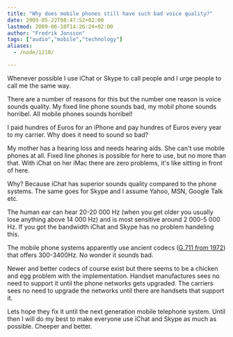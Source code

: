 ```yaml
---
title: "Why does mobile phones still have such bad voice quality?"
date: 2009-05-22T08:47:52+02:00
lastmod: 2009-06-10T14:26:24+02:00
author: "Fredrik Jonsson"
tags: ["audio","mobile","technology"]
aliases:
  - /node/1210/

---
```




Whenever possible I use iChat or Skype to call people and I urge people to call me the same way.

There are a number of reasons for this but the number one reason is voice sounds quality. My fixed line phone sounds bad, my mobil phone sounds horribel. All mobile phones sounds horribel! 

I paid hundres of Euros for an iPhone and pay hundres of Euros every year to my carrier. Why does it need to sound so bad?

My mother has a hearing loss and needs hearing aids. She can't use mobile phones at all. Fixed line phones is possible for here to use, but no more than that. With iChat on her iMac there are zero problems, it's like sitting in front of here.

Why? Because iChat has superior sounds quality compared to the phone systems. The same goes for Skype and I assume Yahoo, MSN, Google Talk etc.

The human ear can hear 20-20 000 Hz (when you get older you usually lose anything above 14 000 Hz) and is most sensitive around 2 000-5 000 Hz. If you got the bandwidth iChat and Skype has no problem handeling this.

The mobile phone systems apparently use ancient codecs ([G.711 from 1972](http://en.wikipedia.org/wiki/G.711)) that offers 300-3400Hz. No wonder it sounds bad.

Newer and better codecs of course exist but there seems to be a chicken and egg problem with the implementation. Handset manufactures sees no need to support it until the phone networks gets upgraded. The carriers sees no need to upgrade the networks until there are handsets that support it.

Lets hope they fix it until the next generation mobile telephone system. Until then I will do my best to make everyone use iChat and Skype as much as possible. Cheeper and better.

